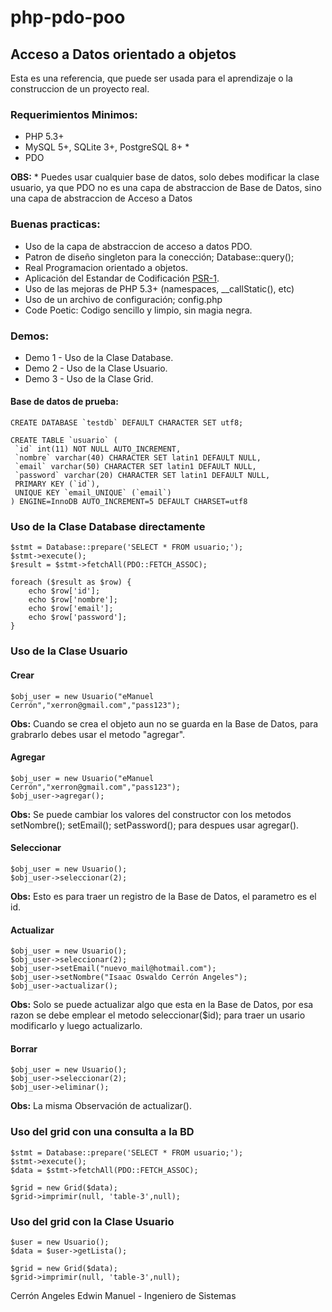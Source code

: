 php-pdo-poo
===========

## Acceso a Datos orientado a objetos 

Esta es una referencia, que puede ser usada para el aprendizaje o la construccion de un proyecto real.

### Requerimientos Minimos:

* PHP 5.3+
* MySQL 5+, SQLite 3+, PostgreSQL 8+ *
* PDO

**OBS:** * Puedes usar cualquier base de datos, solo debes modificar la clase usuario, ya que PDO no es una capa de abstraccion de Base de Datos, sino una capa de abstraccion de Acceso a Datos

### Buenas practicas:

* Uso de la capa de abstraccion de acceso a datos PDO.
* Patron de diseño singleton para la conección; Database::query();
* Real Programacion orientado a objetos.
* Aplicación del Estandar de Codificación [PSR-1](https://github.com/php-fig/fig-standards/tree/master/accepted).
* Uso de las mejoras de PHP 5.3+ (namespaces, __callStatic(), etc)
* Uso de un archivo de configuración; config.php
* Code Poetic: Codigo sencillo y limpio, sin magia negra.

### Demos:

* Demo 1 - Uso de la Clase Database.
* Demo 2 - Uso de la Clase Usuario.
* Demo 3 - Uso de la Clase Grid.

#### Base de datos de prueba:

    CREATE DATABASE `testdb` DEFAULT CHARACTER SET utf8;

    CREATE TABLE `usuario` (
     `id` int(11) NOT NULL AUTO_INCREMENT,
     `nombre` varchar(40) CHARACTER SET latin1 DEFAULT NULL,
     `email` varchar(50) CHARACTER SET latin1 DEFAULT NULL,
     `password` varchar(20) CHARACTER SET latin1 DEFAULT NULL,
     PRIMARY KEY (`id`),
     UNIQUE KEY `email_UNIQUE` (`email`)
    ) ENGINE=InnoDB AUTO_INCREMENT=5 DEFAULT CHARSET=utf8

### Uso de la Clase Database directamente

    $stmt = Database::prepare('SELECT * FROM usuario;');
    $stmt->execute();
    $result = $stmt->fetchAll(PDO::FETCH_ASSOC);

    foreach ($result as $row) {
        echo $row['id'];
        echo $row['nombre'];
        echo $row['email'];
        echo $row['password'];
    }

### Uso de la Clase Usuario
#### Crear

    $obj_user = new Usuario("eManuel Cerrón","xerron@gmail.com","pass123");

**Obs:** Cuando se crea el objeto aun no se guarda en la Base de Datos, para grabrarlo debes usar el metodo "agregar".
#### Agregar

    $obj_user = new Usuario("eManuel Cerrón","xerron@gmail.com","pass123");
    $obj_user->agregar();
  
**Obs:** Se puede cambiar los valores del constructor con los metodos setNombre(); setEmail(); setPassword(); para despues usar agregar().
#### Seleccionar

    $obj_user = new Usuario();
    $obj_user->seleccionar(2);

**Obs:** Esto es para traer un registro de la Base de Datos, el parametro es el id.
#### Actualizar

    $obj_user = new Usuario();
    $obj_user->seleccionar(2);
    $obj_user->setEmail("nuevo_mail@hotmail.com");
    $obj_user->setNombre("Isaac Oswaldo Cerrón Angeles");
    $obj_user->actualizar();  

**Obs:** Solo se puede actualizar algo que esta en la Base de Datos, por esa razon se debe emplear el metodo seleccionar($id); para traer un usario modificarlo y luego actualizarlo.
#### Borrar

    $obj_user = new Usuario();
    $obj_user->seleccionar(2);
    $obj_user->eliminar(); 

**Obs:** La misma Observación de actualizar(). 

### Uso del grid con una consulta a la BD

    $stmt = Database::prepare('SELECT * FROM usuario;');
    $stmt->execute();
    $data = $stmt->fetchAll(PDO::FETCH_ASSOC);

    $grid = new Grid($data);
    $grid->imprimir(null, 'table-3',null);

### Uso del grid con la Clase Usuario

    $user = new Usuario();
    $data = $user->getLista();

    $grid = new Grid($data);
    $grid->imprimir(null, 'table-3',null);

Cerrón Angeles Edwin Manuel - Ingeniero de Sistemas
